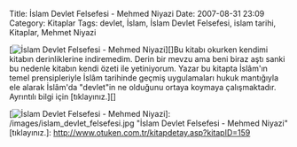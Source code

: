 Title: İslam Devlet Felsefesi - Mehmed Niyazi
Date: 2007-08-31 23:09
Category: Kitaplar
Tags: devlet, İslam, İslam Devlet Felsefesi, islam tarihi, Kitaplar, Mehmet Niyazi

[![İslam Devlet Felsefesi - Mehmed Niyazi][]][]Bu kitabı okurken kendimi
kitabın derinliklerine indiremedim. Derin bir mevzu ama beni biraz aştı
sanki bu nedenle kitabın kendi özeti ile yetiniyorum. Yazar bu kitapta
İslâm'ın temel prensipleriyle İslâm tarihinde geçmiş uygulamaları hukuk
mantığıyla ele alarak İslâm'da "devlet"in ne olduğunu ortaya koymaya
çalışmaktadır. Ayrıntılı bilgi için [tıklayınız.][]

  [İslam Devlet Felsefesi - Mehmed Niyazi]: /images/islam_devlet_felsefesi.kucukresim.jpg
  [![İslam Devlet Felsefesi - Mehmed Niyazi][]]: /images/islam_devlet_felsefesi.jpg
    "İslam Devlet Felsefesi - Mehmed Niyazi"
  [tıklayınız.]: http://www.otuken.com.tr/kitapdetay.asp?kitapID=159
